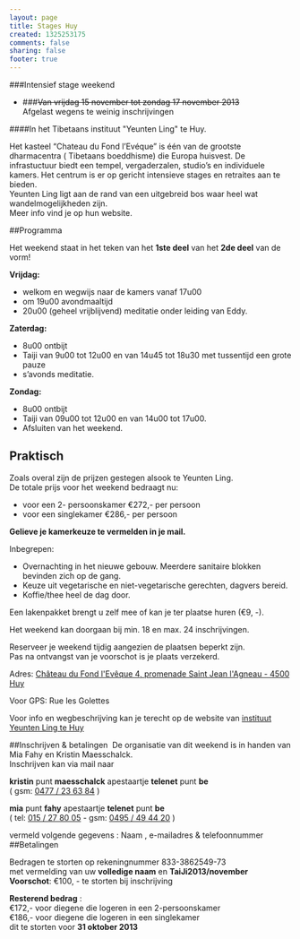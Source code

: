 ```yaml
--- 
layout: page
title: Stages Huy
created: 1325253175
comments: false
sharing: false
footer: true
---
```

###Intensief stage weekend 

* ###~~Van vrijdag 15 november tot zondag 17 november 2013~~  
Afgelast wegens te weinig inschrijvingen

####In het Tibetaans instituut "Yeunten Ling" te Huy.
 

Het kasteel “Chateau du Fond l’Evéque” is één van de grootste dharmacentra ( Tibetaans boeddhisme) die Europa huisvest. De infrastuctuur biedt een tempel, vergaderzalen, studio’s en individuele kamers. Het centrum is er op gericht intensieve stages en retraites aan te bieden.   
Yeunten Ling ligt aan de rand van een uitgebreid bos waar heel wat wandelmogelijkheden zijn.   
Meer info vind je op hun website.

##Programma

Het weekend staat in het teken van het **1ste deel** van het **2de deel** van de vorm!

**Vrijdag:** 

* welkom en wegwijs naar de kamers vanaf 17u00
* om 19u00 avondmaaltijd
* 20u00 (geheel vrijblijvend) meditatie onder leiding van Eddy.   

**Zaterdag:** 

* 8u00 ontbijt
* Taiji van 9u00 tot 12u00 en van 14u45 tot 18u30 met tussentijd een grote pauze
* s’avonds meditatie.   

**Zondag:** 

* 8u00 ontbijt
* Taiji van 09u00 tot 12u00 en van 14u00 tot 17u00.
* Afsluiten van het weekend.

##	Praktisch
Zoals overal zijn de prijzen gestegen alsook te Yeunten Ling.  
De totale prijs voor het weekend bedraagt nu:

* voor een 2- persoonskamer &euro;272,- per persoon
* voor een singlekamer &euro;286,- per persoon

**Gelieve je kamerkeuze te vermelden in je mail.**

Inbegrepen:

* Overnachting in het nieuwe gebouw. Meerdere sanitaire blokken bevinden  zich op de gang.
* Keuze uit vegetarische en niet-vegetarische gerechten, dagvers bereid.
* Koffie/thee heel de dag door.

Een lakenpakket brengt u zelf mee of kan je ter plaatse huren (€9, -).

Het weekend kan doorgaan bij min. 18 en max. 24 inschrijvingen.

Reserveer je weekend tijdig aangezien de plaatsen beperkt zijn.   
Pas na ontvangst van je voorschot is je plaats verzekerd. 

Adres: [Château du Fond l'Evêque 4, promenade Saint Jean l'Agneau - 4500 Huy](https://maps.google.be/maps?q=yeunten+ling&hl=nl&sll=50.805935,4.432983&sspn=3.839444,10.755615&hq=yeunten+ling&t=m&z=12&iwloc=A )

Voor GPS: Rue les Golettes

Voor info en wegbeschrijving kan je terecht op de website van [instituut Yeunten Ling te Huy](http://www.tibetaans-instituut.org)

##Inschrijven &amp; betalingen&nbsp;
De organisatie van dit weekend is in handen van Mia Fahy en Kristin Maesschalck.&nbsp;<br />Inschrijven kan via mail naar

**kristin** punt **maesschalck** apestaartje **telenet** punt **be**<br />
( gsm: [0477 / 23 63 84](tel:+32477236384) )

**mia** punt **fahy** apestaartje **telenet** punt **be**<br />
( tel: [015 / 27 80 05](tel:+3215278005) -&nbsp;gsm: [0495 / 49 44 20](tel:+32495494420) )

vermeld volgende gegevens :&nbsp;Naam ,&nbsp;e-mailadres &amp; telefoonnummer
##Betalingen

Bedragen te storten op rekeningnummer 833-3862549-73  
met vermelding van uw **volledige naam** en **TaiJi2013/november**   
**Voorschot**: €100, - te storten bij inschrijving

**Resterend bedrag** :   
€172,- voor diegene die logeren in een 2-persoonskamer   
€186,- voor diegene die logeren in een singlekamer   
dit te storten voor **31 oktober 2013**  


